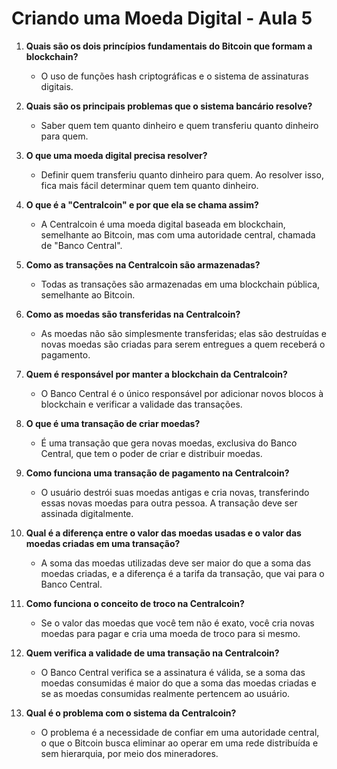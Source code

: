 # Criando uma Moeda Digital - Aula 5

1. **Quais são os dois princípios fundamentais do Bitcoin que formam a blockchain?**
   
   - O uso de funções hash criptográficas e o sistema de assinaturas digitais.

2. **Quais são os principais problemas que o sistema bancário resolve?**
   
   - Saber quem tem quanto dinheiro e quem transferiu quanto dinheiro para quem.

3. **O que uma moeda digital precisa resolver?**
   
   - Definir quem transferiu quanto dinheiro para quem. Ao resolver isso, fica mais fácil determinar quem tem quanto dinheiro.

4. **O que é a "Centralcoin" e por que ela se chama assim?**
   
   - A Centralcoin é uma moeda digital baseada em blockchain, semelhante ao Bitcoin, mas com uma autoridade central, chamada de "Banco Central".

5. **Como as transações na Centralcoin são armazenadas?**
   
   - Todas as transações são armazenadas em uma blockchain pública, semelhante ao Bitcoin.

6. **Como as moedas são transferidas na Centralcoin?**
   
   - As moedas não são simplesmente transferidas; elas são destruídas e novas moedas são criadas para serem entregues a quem receberá o pagamento.

7. **Quem é responsável por manter a blockchain da Centralcoin?**
   
   - O Banco Central é o único responsável por adicionar novos blocos à blockchain e verificar a validade das transações.

8. **O que é uma transação de criar moedas?**
   
   - É uma transação que gera novas moedas, exclusiva do Banco Central, que tem o poder de criar e distribuir moedas.

9. **Como funciona uma transação de pagamento na Centralcoin?**
   
   - O usuário destrói suas moedas antigas e cria novas, transferindo essas novas moedas para outra pessoa. A transação deve ser assinada digitalmente.

10. **Qual é a diferença entre o valor das moedas usadas e o valor das moedas criadas em uma transação?**
    
    - A soma das moedas utilizadas deve ser maior do que a soma das moedas criadas, e a diferença é a tarifa da transação, que vai para o Banco Central.

11. **Como funciona o conceito de troco na Centralcoin?**
    
    - Se o valor das moedas que você tem não é exato, você cria novas moedas para pagar e cria uma moeda de troco para si mesmo.

12. **Quem verifica a validade de uma transação na Centralcoin?**
    
    - O Banco Central verifica se a assinatura é válida, se a soma das moedas consumidas é maior do que a soma das moedas criadas e se as moedas consumidas realmente pertencem ao usuário.

13. **Qual é o problema com o sistema da Centralcoin?**
    
    - O problema é a necessidade de confiar em uma autoridade central, o que o Bitcoin busca eliminar ao operar em uma rede distribuída e sem hierarquia, por meio dos mineradores.
